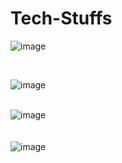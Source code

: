 # Tech-Stuffs

![image](https://github.com/singhJasvinder101/MyBlog/assets/131908922/db8f53ab-262b-4fab-bb46-3494a3530e93)

<br />

![image](https://github.com/singhJasvinder101/MyBlog/assets/131908922/2a791c01-e6cd-4196-af8f-4a1e8d8feee0)

<br />

<div style="display: flex; justify-content: space-between;">
  <img src="https://github.com/singhJasvinder101/MyBlog/assets/131908922/e7b61bb4-b688-4087-b4f4-6a8f78b662b4" alt="image"> 
</div>

<br />
<br />

<div style="display: flex; justify-content: space-between;">
  <img src="https://github.com/singhJasvinder101/MyBlog/assets/131908922/9b23979a-d1b9-4c2d-b9ee-1642f2d3e190" alt="image">
</div>




